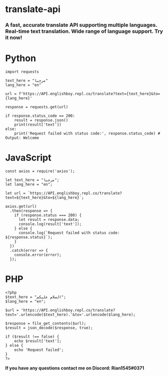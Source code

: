# translate-api
### A fast, accurate translate API supporting multiple languages. Real-time text translation. Wide range of language support. Try it now!

# Python
```
import requests

text_here = "مرحبا"
lang_here = "en"

url = f'https://API.englishboy.repl.co/translate?text={text_here}&to={lang_here}'

response = requests.get(url)

if response.status_code == 200:
    result = response.json()
    print(result['text'])
else:
    print('Request failed with status code:', response.status_code) # Output: Welcome
```

# JavaScript
```
const axios = require('axios');

let text_here = "مرحبا";
let lang_here = "en";

let url = `https://API.englishboy.repl.co/translate?text=${text_here}&to=${lang_here}`;

axios.get(url)
  .then(response => {
    if (response.status === 200) {
      let result = response.data;
      console.log(result['text']);
    } else {
      console.log(`Request failed with status code: ${response.status}`);
    }
  })
  .catch(error => {
    console.error(error);
  });
```
# PHP
```
<?php
$text_here = "السلام عليكم";
$lang_here = "en";

$url = 'https://API.englishboy.repl.co/translate?text='.urlencode($text_here).'&to='.urlencode($lang_here);

$response = file_get_contents($url);
$result = json_decode($response, true);

if ($result !== false) {
    echo $result['text'];
} else {
    echo 'Request failed';
}
?>
```
**If you have any questions contact me on Discord: Rian1545#0371**
